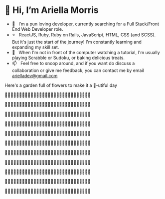 # 👋 Hi, I’m Ariella Morris
- 👀  &nbsp; I’m a pun loving developer, currently searching for a Full Stack/Front End Web Developer role.
- :star: &nbsp; ReactJS, Ruby, Ruby on Rails, JavaScript, HTML, CSS (and SCSS). But it's just the start of the journey! I'm constantly learning and expanding my skill set.
- :blue_heart: &nbsp; When I'm not in front of the computer watching a tutorial, I'm usually playing Scrabble or Sudoku, or baking delicious treats.
- 📫  &nbsp; Feel free to snoop around, and if you want do discuss a collaboration or give me feedback, you can contact me by email [arielladev@gmail.com](arielladev@gmail.com)


Here's a garden full of flowers to make it a :bee:-utiful day

:tulip::tulip::tulip::tulip::tulip::tulip::tulip::tulip::tulip::tulip::tulip::tulip::tulip::tulip::tulip::tulip::tulip::tulip::tulip::tulip::tulip::tulip::tulip::tulip::tulip::tulip::tulip::tulip::tulip::tulip:

:sunflower::sunflower::sunflower::sunflower::sunflower::sunflower::sunflower::sunflower::sunflower::sunflower::sunflower::sunflower::sunflower::sunflower::sunflower::sunflower::sunflower::sunflower::sunflower::sunflower::sunflower::sunflower::sunflower::sunflower::sunflower::sunflower::sunflower::sunflower::sunflower::sunflower:

:tulip::tulip::tulip::tulip::tulip::tulip::tulip::tulip::tulip::tulip::tulip::tulip::tulip::tulip::tulip::tulip::tulip::tulip::tulip::tulip::tulip::tulip::tulip::tulip::tulip::tulip::tulip::tulip::tulip::tulip:

:sunflower::sunflower::sunflower::sunflower::sunflower::sunflower::sunflower::sunflower::sunflower::sunflower::sunflower::sunflower::sunflower::sunflower::sunflower::sunflower::sunflower::sunflower::sunflower::sunflower::sunflower::sunflower::sunflower::sunflower::sunflower::sunflower::sunflower::sunflower::sunflower::sunflower:

:tulip::tulip::tulip::tulip::tulip::tulip::tulip::tulip::tulip::tulip::tulip::tulip::tulip::tulip::tulip::tulip::tulip::tulip::tulip::tulip::tulip::tulip::tulip::tulip::tulip::tulip::tulip::tulip::tulip::tulip:

:sunflower::sunflower::sunflower::sunflower::sunflower::sunflower::sunflower::sunflower::sunflower::sunflower::sunflower::sunflower::sunflower::sunflower::sunflower::sunflower::sunflower::sunflower::sunflower::sunflower::sunflower::sunflower::sunflower::sunflower::sunflower::sunflower::sunflower::sunflower::sunflower::sunflower:

:tulip::tulip::tulip::tulip::tulip::tulip::tulip::tulip::tulip::tulip::tulip::tulip::tulip::tulip::tulip::tulip::tulip::tulip::tulip::tulip::tulip::tulip::tulip::tulip::tulip::tulip::tulip::tulip::tulip::tulip:

:sunflower::sunflower::sunflower::sunflower::sunflower::sunflower::sunflower::sunflower::sunflower::sunflower::sunflower::sunflower::sunflower::sunflower::sunflower::sunflower::sunflower::sunflower::sunflower::sunflower::sunflower::sunflower::sunflower::sunflower::sunflower::sunflower::sunflower::sunflower::sunflower::sunflower:

:tulip::tulip::tulip::tulip::tulip::tulip::tulip::tulip::tulip::tulip::tulip::tulip::tulip::tulip::tulip::tulip::tulip::tulip::tulip::tulip::tulip::tulip::tulip::tulip::tulip::tulip::tulip::tulip::tulip::tulip:

:sunflower::sunflower::sunflower::sunflower::sunflower::sunflower::sunflower::sunflower::sunflower::sunflower::sunflower::sunflower::sunflower::sunflower::sunflower::sunflower::sunflower::sunflower::sunflower::sunflower::sunflower::sunflower::sunflower::sunflower::sunflower::sunflower::sunflower::sunflower::sunflower::sunflower:

:tulip::tulip::tulip::tulip::tulip::tulip::tulip::tulip::tulip::tulip::tulip::tulip::tulip::tulip::tulip::tulip::tulip::tulip::tulip::tulip::tulip::tulip::tulip::tulip::tulip::tulip::tulip::tulip::tulip::tulip:


